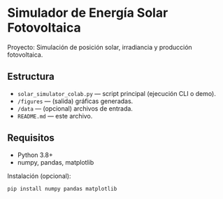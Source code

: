 # Simulador de Energía Solar Fotovoltaica

Proyecto: Simulación de posición solar, irradiancia y producción fotovoltaica.

## Estructura
- `solar_simulator_colab.py` — script principal (ejecución CLI o demo).
- `/figures` — (salida) gráficas generadas.
- `/data` — (opcional) archivos de entrada.
- `README.md` — este archivo.

## Requisitos
- Python 3.8+
- numpy, pandas, matplotlib

Instalación (opcional):
```bash
pip install numpy pandas matplotlib
